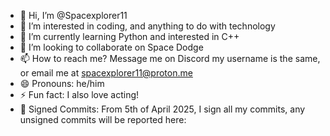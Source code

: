 - 👋 Hi, I’m @Spacexplorer11  
- 👀 I’m interested in coding, and anything to do with technology  
- 🌱 I’m currently learning Python and interested in C++ 
- 💞️ I’m looking to collaborate on Space Dodge  
- 📫 How to reach me? Message me on Discord my username is the same, or email me at spacexplorer11@proton.me
- 😄 Pronouns: he/him  
- ⚡ Fun fact: I also love acting!
- 🔑 Signed Commits: From 5th of April 2025, I sign all my commits, any unsigned commits will be reported here:

<!---
Spacexplorer11/Spacexplorer11 is a ✨ special ✨ repository because its `README.md` (this file) appears on your GitHub profile.
You can click the Preview link to take a look at your changes.
--->

